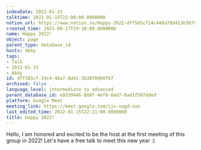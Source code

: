```yaml
---
indexDate: 2022-01-15
talktime: 2022-01-15T22:00:00.0000000
notion_url: https://www.notion.so/Happy-2022-dff585cf24c448a78d413b30708b0767
created_time: 2021-08-17T19:10:00.0000000
name: Happy 2022!
object: page
parent_type: database_id
hosts: Abby
tags:
- Talk
- 2022-01-15
- Abby
id: dff585cf-24c4-48a7-8d41-3b30708b0767
archived: false
language_level: intermediate to advanced
parent_database_id: e9339446-880f-4ef0-8ad7-8ad1f507dded
platform: Google Meet
meeting_link: https://meet.google.com/ijn-vugd-osn
last_edited_time: 2022-01-15T22:21:00.0000000
title: Happy 2022!
---
```


Hello, I am honored and excited to be the host at the first meeting of this group in 2022! Let's have a free talk to meet this new year :)





